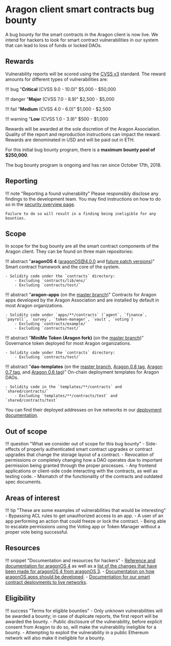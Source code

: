 # Aragon client smart contracts bug bounty

A bug bounty for the smart contracts in the Aragon client is now live. We intend for hackers to look for smart contract vulnerabilities in our system that can lead to loss of funds or locked DAOs.

## Rewards

Vulnerability reports will be scored using the  [CVSS v3](https://www.first.org/cvss/) standard. The reward amounts for different types of vulnerabilities are:

!!! bug "**Critical** (CVSS 9.0 - 10.0)"
    $5,000 - $50,000

!!! danger "**Major** (CVSS 7.0 - 8.9)"
    $2,500 - $5,000

!!! fail "**Medium** (CVSS 4.0 - 6.0)"
    $1,000 - $2,500

!!! warning "**Low** (CVSS 1.0 - 3.9)"
    $500 - $1,000

Rewards will be awarded at the sole discretion of the Aragon Association. Quality of the report and reproduction instructions can impact the reward. Rewards are denominated in USD and will be paid out in ETH.

For this initial bug bounty program, there is a **maximum bounty pool of $250,000**.

The bug bounty program is ongoing and has ran since October 17th, 2018.

## Reporting

!!! note "Reporting a found vulnerability"
    Please responsibly disclose any findings to the development team. You may find instructions on how to do so in the [security overview page](../).

    Failure to do so will result in a finding being ineligible for any bounties.

## Scope

In scope for the bug bounty are all the smart contract components of the Aragon client. They can be found on three main repositories:

!!! abstract "**aragonOS 4** ([aragonOS@4.0.0](https://github.com/aragon/aragonOS/tree/v4.0.0) and [future patch versions](https://github.com/aragon/aragonOS/releases))"
    Smart contract framework and the core of the system.

    - Solidity code under the `contracts` directory:
        - Excluding `contracts/lib/ens/`
        - Excluding `contracts/test/`

!!! abstract "**aragon-apps** (on the [master branch](https://github.com/aragon/aragon-apps/tree/master))"
    Contracts for Aragon apps developed by the Aragon Association and are installed by default in most Aragon organizations.

    - Solidity code under `apps/**/contracts` (`agent`, `finance`, `payroll`, `survey`, `token-manager`, `vault`, `voting`)
        - Excluding `contracts/example/`
        - Excluding `contracts/test/`

!!! abstract "**MiniMe Token (Aragon fork)** (on the [master branch](https://github.com/aragon/minime/tree/master))"
    Governance token deployed for most Aragon organizations.

    - Solidity code under the `contracts` directory:
        - Excluding `contracts/test/`

!!! abstract "**dao-templates** (on the [master branch](https://github.com/aragon/dao-templates/tree/master), [Aragon 0.8 tag](https://github.com/aragon/dao-templates/tree/aragon-v0.8), [Aragon 0.7 tag](https://github.com/aragon/dao-templates/tree/aragon-v0.7), and [Aragon 0.6 tag](https://github.com/aragon/dao-templates/tree/aragon-v0.6))"
    On-chain deployment templates for Aragon DAOs.

    - Solidity code in the `templates/**/contracts` and `shared/contracts/`
        - Excluding `templates/**/contracts/test` and `shared/contracts/test`

You can find their deployed addresses on live networks in our [deployment documentation](https://github.com/aragon/deployments).

## Out of scope

!!! question "What we consider out of scope for this bug bounty"
    - Side-effects of properly authenticated smart contract upgrades or contract upgrades that change the storage layout of a contract.
    - Revocation of permissions or completely changing how a DAO operates due to important permission being granted through the proper processes.
    - Any frontend applications or client-side code interacting with the contracts, as well as testing code.
    - Mismatch of the functionality of the contracts and outdated spec documents.

## Areas of interest

!!! tip "These are some examples of vulnerabilities that would be interesting"
    - Bypassing ACL rules to get unauthorized access to an app.
    - A user of an app performing an action that could freeze or lock the contract.
    - Being able to escalate permissions using the Voting app or Token Manager without a proper vote being successful.

## Resources

!!! snippet "Documentation and resources for hackers"
    - [Reference and documentation for aragonOS 4](https://hack.aragon.org/docs/aragonos-ref.html) as well as a [list of the changes that have been made for aragonOS 4 from aragonOS 3](https://github.com/aragon/aragonOS/wiki/aragonOS-4:-Updates-to-aragonOS-and-aragon-apps).
    - [Documentation on how aragonOS apps should be developed](https://hack.aragon.org/docs/aragonos-building.html).
    - [Documentation for our smart contract deployments to live networks](https://github.com/aragon/deployments).


## Eligibility

!!! success "Terms for eligible bounties"
    - Only unknown vulnerabilities will be awarded a bounty; in case of duplicate reports, the first report will be awarded the bounty.
    - Public disclosure of the vulnerability, before explicit consent from Aragon to do so, will make the vulnerability ineligible for a bounty.
    - Attempting to exploit the vulnerability in a public Ethereum network will also make it ineligible for a bounty.
